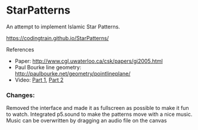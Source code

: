 # StarPatterns
An attempt to implement Islamic Star Patterns.

https://codingtrain.github.io/StarPatterns/

References
* Paper: http://www.cgl.uwaterloo.ca/csk/papers/gi2005.html
* Paul Bourke line geometry: http://paulbourke.net/geometry/pointlineplane/
* Video: [Part 1](https://www.youtube.com/watch?v=sJ6pMLp_IaI), [Part 2](https://www.youtube.com/watch?v=lobJ9gzbLo8)

### Changes:
Removed the interface and made it as fullscreen as possible to make it fun to watch.
Integrated p5.sound to make the patterns move with a nice music.
Music can be overwritten by dragging an audio file on the canvas
